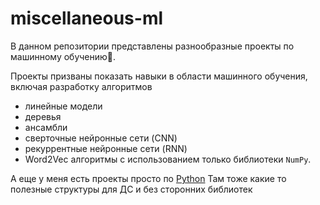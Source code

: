 # miscellaneous-ml
В данном репозитории представлены разнообразные проекты по машинному обучению🤖.

Проекты призваны показать навыки в области машинного обучения, включая разработку алгоритмов
- линейные модели
- деревья
- ансамбли
- сверточные нейронные сети (CNN)
- рекуррентные нейронные сети (RNN)
- Word2Vec алгоритмы
с использованием только библиотеки `NumPy`.

А еще у меня есть проекты просто по [Python](https://github.com/ilyushax/miscellaneous-python)
Там тоже какие то полезные структуры для ДС и без сторонних библиотек
